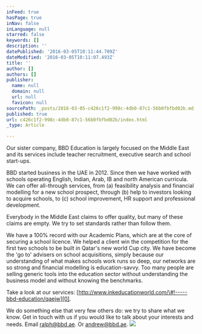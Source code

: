 ```yaml
---
inFeed: true
hasPage: true
inNav: false
inLanguage: null
starred: false
keywords: []
description: ''
datePublished: '2016-03-05T10:11:44.709Z'
dateModified: '2016-03-05T10:11:07.493Z'
title: ''
author: []
authors: []
publisher:
  name: null
  domain: null
  url: null
  favicon: null
sourcePath: _posts/2016-03-05-c426c1f2-998c-4db0-87c1-56b0fbfbd02b.md
published: true
url: c426c1f2-998c-4db0-87c1-56b0fbfbd02b/index.html
_type: Article

---
```

Our sister company, BBD Education is largely focused on the Middle East and its services include teacher recruitment, executive search and school start-ups.

BBD started business in the UAE in 2012\. Since then we have worked with schools operating English, Indian, Arab, IB and north American curricula. We can offer all-through services, from (a) feasibility analysis and financial modelling for a new school prospect, through (b) help to investors looking to acquire schools, to (c) school improvement, HR support and professional development.

Everybody in the Middle East claims to offer quality, but many of these claims are empty. We try to set standards rather than follow them. 

We have a 100% record with our Academic Plans, which are at the core of securing a school licence. We helped a client win the competition for the first two schools to be built in Qatar's new world Cup city. We have become the 'go to' advisers on school acquisitions, simply because our understanding of what makes schools work runs so deep, our networks are so strong and financial modelling is education-savvy. Too many people are selling generic tools into the education sector without understanding the business model and without knowing the benchmarks.

Take a look at our services: [http://www.inkeducationworld.com/\#!-----bbd-education/qaejw][0].

We do something else that very few others do: we try to share what we know. Get in touch with us if you would like to talk about your interests and needs. Email ralph@bbd.ae. Or andrew@bbd.ae.
![](https://the-grid-user-content.s3-us-west-2.amazonaws.com/2709d38d-4a58-4d62-b83c-08b044f3501f.jpg)

[0]: http://www.inkeducationworld.com/#!-----bbd-education/qaejw